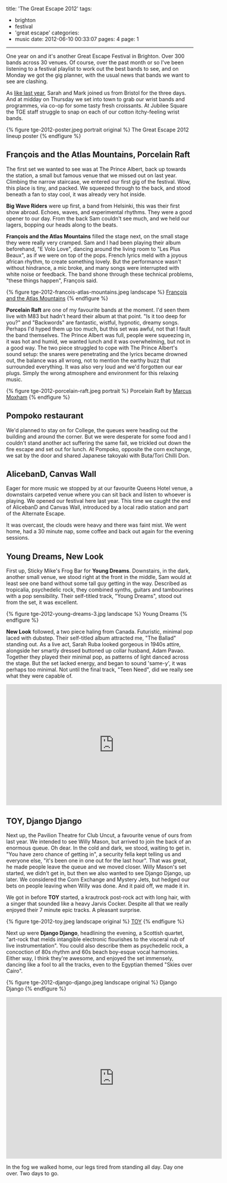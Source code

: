 title: 'The Great Escape 2012'
tags:
  - brighton
  - festival
  - 'great escape'
categories:
  - music
date: 2012-06-10 00:33:07
pages: 4
page: 1
---

One year on and it's another Great Escape Festival in Brighton. Over 300 bands across 30 venues. Of course, over the past month or so I've been listening to a festival playlist to work out the best bands to see, and on Monday we got the gig planner, with the usual news that bands we want to see are clashing.

As [like last year](/2011/06/the-great-escape-2011/), Sarah and Mark joined us from Bristol for the three days. And at midday on Thursday we set into town to grab our wrist bands and programmes, via co-op for some tasty fresh croissants. At Jubilee Square the TGE staff struggle to snap on each of our cotton itchy-feeling wrist bands.

{% figure tge-2012-poster.jpeg portrait original %}
The Great Escape 2012 lineup poster
{% endfigure %}

## François and the Atlas Mountains, Porcelain Raft

The first set we wanted to see was at The Prince Albert, back up towards the station, a small but famous venue that we missed out on last year. Climbing the narrow staircase, we entered our first gig of the festival. Wow, this place is tiny, and packed. We squeezed through to the back, and stood beneath a fan to stay cool, it was already very hot inside.

**Big Wave Riders** were up first, a band from Helsinki, this was their first show abroad. Echoes, waves, and experimental rhythms. They were a good opener to our day. From the back Sam couldn't see much, and we held our lagers, bopping our heads along to the beats.

**François and the Atlas Mountains** filled the stage next, on the small stage they were really very cramped. Sam and I had been playing their album beforehand, "E Volo Love", dancing around the living room to "Les Plus Beaux", as if we were on top of the pops. French lyrics meld with a joyous african rhythm, to create something lovely. But the performance wasn't without hindrance, a mic broke, and many songs were interrupted with white noise or feedback. The band shone through these technical problems, "these things happen", François said.

{% figure tge-2012-francois-atlas-mountains.jpeg landscape %}
[François and the Atlas Mountains](http://owlbynight.blogspot.co.uk/2012/05/great-escape-festival-2012-thursday_17.html)
{% endfigure %}

**Porcelain Raft** are one of my favourite bands at the moment. I'd seen them live with M83 but hadn't heard their album at that point. "Is it too deep for you?" and "Backwords" are fantastic, wistful, hypnotic, dreamy songs. Perhaps I'd hyped them up too much, but this set was awful, not that I fault the band themselves. The Prince Albert was full, people were squeezing in, it was hot and humid, we wanted lunch and it was overwhelming, but not in a good way. The two piece struggled to cope with The Prince Albert's sound setup: the snares were penetrating and the lyrics became drowned out, the balance was all wrong, not to mention the earthy buzz that surrounded everything. It was also very loud and we'd forgotten our ear plugs. Simply the wrong atmosphere and environment for this relaxing music.

{% figure tge-2012-porcelain-raft.jpeg portrait %}
Porcelain Raft by [Marcus Moxham](https://www.flickr.com/photos/moxcod/7199995740/in/set-72157629732958152)
{% endfigure %}

## Pompoko restaurant

We'd planned to stay on for College, the queues were heading out the building and around the corner. But we were desperate for some food and I couldn't stand another act suffering the same fait, we trickled out down the fire escape and set out for lunch. At Pompoko, opposite the corn exchange, we sat by the door and shared Japanese takoyaki with Buta/Tori Chilli Don.

## AlicebanD, Canvas Wall

Eager for more music we stopped by at our favourite Queens Hotel venue, a downstairs carpeted venue where you can sit back and listen to whoever is playing. We opened our festival here last year. This time we caught the end of AlicebanD and Canvas Wall, introduced by a local radio station and part of the Alternate Escape.

It was overcast, the clouds were heavy and there was faint mist. We went home, had a 30 minute nap, some coffee and back out again for the evening sessions.

## Young Dreams, New Look

First up, Sticky Mike's Frog Bar for **Young Dreams**. Downstairs, in the dark, another small venue, we stood right at the front in the middle, Sam would at least see one band without some tall guy getting in the way. Described as tropicalia, psychedelic rock, they combined synths, guitars and tambourines with a pop sensibility. Their self-titled track, "Young Dreams", stood out from the set, it was excellent.

{% figure tge-2012-young-dreams-3.jpg landscape %}
Young Dreams
{% endfigure %}

**New Look** followed, a two piece haling from Canada. Futuristic, minimal pop laced with dubstep. Their self-titled album attracted me, "The Ballad" standing out. As a live act, Sarah Ruba looked gorgeous in 1940s attire, alongside her smartly dressed buttoned up collar husband, Adam Pavao. Together they played their minimal pop, as patterns of light danced across the stage. But the set lacked energy, and began to sound 'same-y', it was perhaps too minimal. Not until the final track, "Teen Need", did we really see what they were capable of.

<iframe width="580" height="326" src="https://www.youtube.com/embed/oo0H25nv1Vk" frameborder="0" allowfullscreen></iframe>

## TOY, Django Django

Next up, the Pavilion Theatre for Club Uncut, a favourite venue of ours from last year. We intended to see Willy Mason, but arrived to join the back of an enormous queue. Oh dear. In the cold and dark, we stood, waiting to get in. "You have zero chance of getting in", a security fella kept telling us and everyone else, "it's been one in one out for the last hour". That was great, he made people leave the queue and we moved closer. Willy Mason's set started, we didn't get in, but then we also wanted to see Django Django, up later. We considered the Corn Exchange and Mystery Jets, but hedged our bets on people leaving when Willy was done. And it paid off, we made it in.

We got in before **TOY** started, a krautrock post-rock act with long hair, with a singer that sounded like a heavy Jarvis Cocker. Despite all that we really enjoyed their 7 minute epic tracks. A pleasant surprise.

{% figure tge-2012-toy.jpeg landscape original %}
[TOY](http://www.uncut.co.uk/blog/festivals/club-uncut-at-the-great-escape-day-one)
{% endfigure %}

Next up were **Django Django**, headlining the evening, a Scottish quartet, "art-rock that melds intangible electronic flourishes to the visceral rub of live instrumentation". You could also describe them as psychedelic rock, a concoction of 80s rhythm and 60s beach boy-esque vocal harmonies. Either way, I think they're awesome, and enjoyed the set immensely, dancing like a fool to all the tracks, even to the Egyptian themed "Skies over Cairo".

{% figure tge-2012-django-django.jpeg landscape original %}
Django Django
{% endfigure %}

<iframe width="580" height="435" src="https://www.youtube.com/embed/oCK8PYcJ2ZU" frameborder="0" allowfullscreen></iframe>

In the fog we walked home, our legs tired from standing all day. Day one over. Two days to go.
